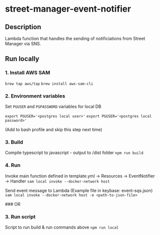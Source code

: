# street-manager-event-notifier

## Description
Lambda function that handles the sending of notificiations from Street Manager via SNS.

## Run locally
### 1. Install AWS SAM
`brew tap aws/tap`
`brew install aws-sam-cli`

### 2. Environment variables
Set `PGUSER` and `PGPASSWORD` variables for local DB

`export PGUSER='<postgres local user>'`
`export PGUSER='<postgres local password>'`

(Add to bash profile and skip this step next time)

### 3. Build
Compile typescript to javascript - output to /dist folder
`npm run build`

### 4. Run
Invoke main function defined in template.yml -> Resources -> EventNotifier -> Handler
`sam local invoke --docker-network host`

Send event message to Lambda (Example file in keybase: event-sqs.json)
`sam local invoke --docker-network host -e <path-to-json-file>`

### OR

### 3. Run script
Script to run build & run commands above
`npm run local`
